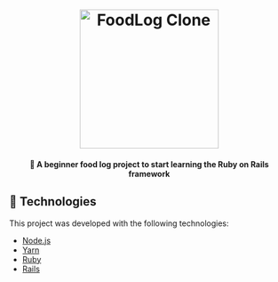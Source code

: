 <h1 align="center">
    <img alt="FoodLog Clone" src="frontend/src/assets/logo.svg" width="250px" />
</h1>
<h4 align="center">
  🚀 A beginner food log project to start learning the Ruby on Rails framework
</h4>

## :rocket: Technologies

This project was developed with the following technologies:

- [Node.js](https://nodejs.org/en/)
- [Yarn](https://yarnpkg.com/)
- [Ruby](https://www.ruby-lang.org/pt/)
- [Rails](https://guides.rubyonrails.org/)
